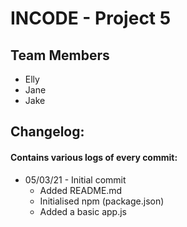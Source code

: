 # INCODE - Project 5
## Team Members
* Elly
* Jane
* Jake

## Changelog:
#### Contains various logs of every commit:
* 05/03/21 - Initial commit
  * Added README.md
  * Initialised npm (package.json)
  * Added a basic app.js